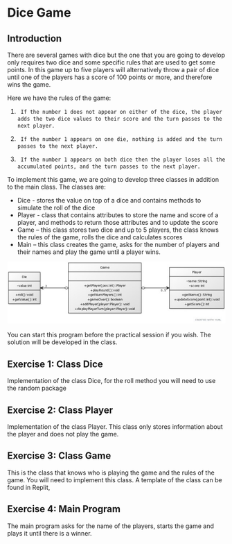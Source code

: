 # Dice Game

## Introduction

There are several games with dice but the one that you are going to develop only requires two dice and some specific rules that are used to get some points. In this game up to five players will alternatively throw a pair of dice until one of the players has a score of 100 points or more, and therefore wins the game.

Here we have the rules of the game:
1.  	If the number 1 does not appear on either of the dice, the player adds the two dice values to their score and the turn passes to the next player.
2.  	If the number 1 appears on one die, nothing is added and the turn passes to the next player.
3.  	If the number 1 appears on both dice then the player loses all the accumulated points, and the turn passes to the next player.

To implement this game, we are going to develop three classes in addition to the main class. The classes are:

- Dice - stores the value on top of a dice and contains methods to simulate the roll of the dice
- Player - class that contains attributes to store the name and score of a player, and methods to return those attributes and to update the score
- Game – this class stores two dice and up to 5 players, the class knows the rules of the game, rolls the dice and calculates scores
- Main – this class creates the game, asks for the number of players and their names and play the game until a player wins.

![YUML diagram of Game, Player and Die classes](Picture1.jpg)

You can start this program before the practical session if you wish. The solution will be developed in the class.

## Exercise 1: Class Dice

Implementation of the  class Dice, for the roll method you will need to use the random package

## Exercise 2: Class Player

Implementation of the class Player. This class only stores information about the player and does not play the game.

## Exercise 3: Class Game

This is the class that knows who is playing the game and the rules of the game. You will need to implement this class. A template of the class can be found in Replit,

## Exercise 4: Main Program

The main program asks for the name of the players, starts the game and plays it until there is a winner.
